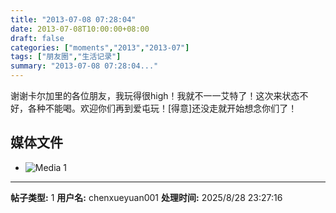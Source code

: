 ```yaml
---
title: "2013-07-08 07:28:04"
date: 2013-07-08T10:00:00+08:00
draft: false
categories: ["moments","2013","2013-07"]
tags: ["朋友圈","生活记录"]
summary: "2013-07-08 07:28:04..."
---
```


谢谢卡尔加里的各位朋友，我玩得很high！我就不一一艾特了！这次来状态不好，各种不能喝。欢迎你们再到爱屯玩！[得意]还没走就开始想念你们了！

## 媒体文件

- ![Media 1](/Moments/photos/2013-07-08/201307080728040.jpg)

---

**帖子类型:** 1
**用户名:** chenxueyuan001
**处理时间:** 2025/8/28 23:27:16